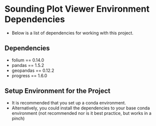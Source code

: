 # Sounding Plot Viewer Environment Dependencies
- Below is a list of dependencies for working with this project.

## Dependencies
- folium == 0.14.0
- pandas == 1.5.2
- geopandas == 0.12.2
- progress == 1.6.0

## Setup Environment for the Project
- It is recommended that you set up a conda environment.
- Alternatively, you could install the dependencies to your base conda environment (not recommended nor is it best practice, but works in a pinch)